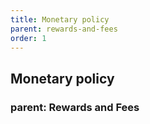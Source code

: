 ```yaml
---
title: Monetary policy
parent: rewards-and-fees
order: 1
---
```

## Monetary policy
### parent: Rewards and Fees